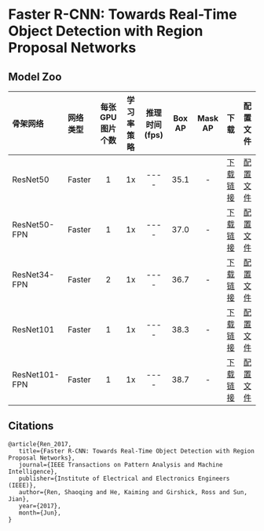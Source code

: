 # Faster R-CNN: Towards Real-Time Object Detection with Region Proposal Networks

## Model Zoo

| 骨架网络             | 网络类型       | 每张GPU图片个数 | 学习率策略 |推理时间(fps) | Box AP | Mask AP |                           下载                          | 配置文件 |
| :------------------- | :------------- | :-----: | :-----: | :------------: | :-----: | :-----: | :-----------------------------------------------------: | :-----: |
| ResNet50             | Faster         |    1    |   1x    |     ----     |  35.1  |    -    | [下载链接](https://paddlemodels.bj.bcebos.com/object_detection/dygraph/faster_rcnn_r50_1x_coco.pdparams) | [配置文件](https://github.com/PaddlePaddle/PaddleDetection/tree/dygraph/configs/faster_rcnn/faster_rcnn_r50_1x_coco.yml) |
| ResNet50-FPN         | Faster         |    1    |   1x    |     ----     |  37.0  |    -    | [下载链接](https://paddlemodels.bj.bcebos.com/object_detection/dygraph/faster_rcnn_r50_fpn_1x_coco.pdparams) | [配置文件](https://github.com/PaddlePaddle/PaddleDetection/tree/dygraph/configs/faster_rcnn/faster_rcnn_r50_fpn_1x_coco.yml) |
| ResNet34-FPN         | Faster         |    2    |   1x    |     ----     |  36.7  |   -    | [下载链接](https://paddlemodels.bj.bcebos.com/object_detection/dygraph/faster_rcnn_r34_fpn_1x_coco.pdparams) | [配置文件](https://github.com/PaddlePaddle/PaddleDetection/tree/dygraph/configs/faster_rcnn/faster_rcnn_r34_fpn_1x_coco.yml) |
| ResNet101            | Faster         |    1    |   1x    |     ----     |  38.3  |   -    | [下载链接](https://paddlemodels.bj.bcebos.com/object_detection/dygraph/faster_rcnn_r101_1x_coco.pdparams) | [配置文件](https://github.com/PaddlePaddle/PaddleDetection/tree/dygraph/configs/faster_rcnn/faster_rcnn_r101_1x_coco.yml) |
| ResNet101-FPN        | Faster         |    1    |   1x    |     ----     |  38.7  |   -    | [下载链接](https://paddlemodels.bj.bcebos.com/object_detection/dygraph/faster_rcnn_r101_fpn_1x_coco.pdparams) | [配置文件](https://github.com/PaddlePaddle/PaddleDetection/tree/dygraph/configs/faster_rcnn/faster_rcnn_r101_fpn_1x_coco.yml) |

## Citations
```
@article{Ren_2017,
   title={Faster R-CNN: Towards Real-Time Object Detection with Region Proposal Networks},
   journal={IEEE Transactions on Pattern Analysis and Machine Intelligence},
   publisher={Institute of Electrical and Electronics Engineers (IEEE)},
   author={Ren, Shaoqing and He, Kaiming and Girshick, Ross and Sun, Jian},
   year={2017},
   month={Jun},
}
```
